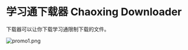# 学习通下载器 Chaoxing Downloader

下载器可以让你下载学习通限制下载的文件。

![promo1.png](https://scriptcat.org/api/v2/resource/image/WYyjRkGxu6j9tQSn)
